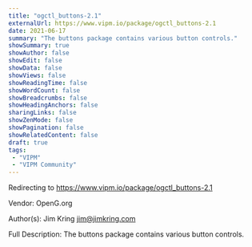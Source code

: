 ```yaml
---
title: "ogctl_buttons-2.1"
externalUrl: https://www.vipm.io/package/ogctl_buttons-2.1
date: 2021-06-17
summary: "The buttons package contains various button controls."
showSummary: true
showAuthor: false
showEdit: false
showData: false
showViews: false
showReadingTime: false
showWordCount: false
showBreadcrumbs: false
showHeadingAnchors: false
sharingLinks: false
showZenMode: false
showPagination: false
showRelatedContent: false
draft: true
tags:
 - "VIPM"
 - "VIPM Community"
---
```


Redirecting to https://www.vipm.io/package/ogctl_buttons-2.1

Vendor: OpenG.org

Author(s): Jim Kring <jim@jimkring.com>
 
Full Description:
The buttons package contains various button controls.